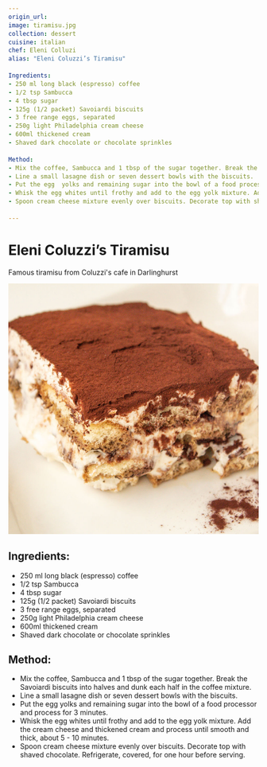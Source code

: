 ```yaml
---
origin_url:
image: tiramisu.jpg
collection: dessert
cuisine: italian
chef: Eleni Colluzi
alias: "Eleni Coluzzi’s Tiramisu"

Ingredients:
- 250 ml long black (espresso) coffee  
- 1/2 tsp Sambucca  
- 4 tbsp sugar  
- 125g (1/2 packet) Savoiardi biscuits  
- 3 free range eggs, separated  
- 250g light Philadelphia cream cheese  
- 600ml thickened cream  
- Shaved dark chocolate or chocolate sprinkles  

Method:
- Mix the coffee, Sambucca and 1 tbsp of the sugar together. Break the Savoiardi biscuits into halves and dunk  each half in the coffee mixture.
- Line a small lasagne dish or seven dessert bowls with the biscuits.
- Put the egg  yolks and remaining sugar into the bowl of a food processor and process for 3 minutes.
- Whisk the egg whites until frothy and add to the egg yolk mixture. Add the cream cheese and thickened cream and process until smooth and thick, about 5 - 10 minutes.
- Spoon cream cheese mixture evenly over biscuits. Decorate top with shaved chocolate. Refrigerate, covered, for one hour before serving.

---
```

# Eleni Coluzzi’s Tiramisu
Famous tiramisu from Coluzzi's cafe in Darlinghurst

![Tiramisu](/assets/tiramisu.jpg)


## Ingredients:
- 250 ml long black (espresso) coffee  
- 1/2 tsp Sambucca  
- 4 tbsp sugar  
- 125g (1/2 packet) Savoiardi biscuits  
- 3 free range eggs, separated  
- 250g light Philadelphia cream cheese  
- 600ml thickened cream  
- Shaved dark chocolate or chocolate sprinkles  

## Method:
- Mix the coffee, Sambucca and 1 tbsp of the sugar together. Break the Savoiardi biscuits into halves and dunk  each half in the coffee mixture.
- Line a small lasagne dish or seven dessert bowls with the biscuits.
- Put the egg  yolks and remaining sugar into the bowl of a food processor and process for 3 minutes.
- Whisk the egg whites until frothy and add to the egg yolk mixture. Add the cream cheese and thickened cream and process until smooth and thick, about 5 - 10 minutes.
- Spoon cream cheese mixture evenly over biscuits. Decorate top with shaved chocolate. Refrigerate, covered, for one hour before serving.